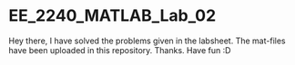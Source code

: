 # EE_2240_MATLAB_Lab_02
Hey there, I have solved the problems given in the labsheet. The mat-files have been uploaded in this repository.
Thanks. Have fun :D
